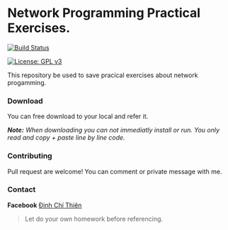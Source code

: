 # Network Programming Practical Exercises.
[![Build Status](https://travis-ci.org/dcthienit1997/network_programming.svg?branch=master)](https://travis-ci.org/dcthienit1997/network_programming)

[![License: GPL v3](https://img.shields.io/badge/License-GPLv3-blue.svg)](https://www.gnu.org/licenses/gpl-3.0)

This repository be used to save pracical exercises about network progamming.
### Download
You can free download to your local and refer it.

***Note:***
*When downloading you can not immediatly install or run. You only read and copy + paste line by line code.*
### Contributing
Pull request are welcome!
You can comment or private message with me.
### Contact
**Facebook** [Đinh Chí Thiên](https://www.facebook.com/thuhoachithien)

>Let do your own homework before referencing.
